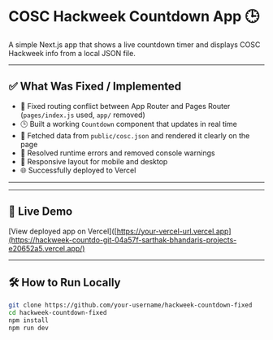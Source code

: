 # COSC Hackweek Countdown App 🕒

A simple Next.js app that shows a live countdown timer and displays COSC Hackweek info from a local JSON file.

---

## ✅ What Was Fixed / Implemented

- 🔧 Fixed routing conflict between App Router and Pages Router (`pages/index.js` used, `app/` removed)
- 🕒 Built a working `Countdown` component that updates in real time
- 📄 Fetched data from `public/cosc.json` and rendered it clearly on the page
- 🧹 Resolved runtime errors and removed console warnings
- 📱 Responsive layout for mobile and desktop
- 🌐 Successfully deployed to Vercel

---


---

## 🚀 Live Demo

[View deployed app on Vercel]([https://your-vercel-url.vercel.app](https://hackweek-countdo-git-04a57f-sarthak-bhandaris-projects-e20652a5.vercel.app/)

---


## 🛠 How to Run Locally

```bash
git clone https://github.com/your-username/hackweek-countdown-fixed
cd hackweek-countdown-fixed
npm install
npm run dev
```
